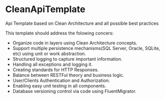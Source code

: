 # CleanApiTemplate
Api Template based on Clean Architecture and all possible best practices

This template should address the folowing concers:
- Organize code in layers using Clean Architecture concepts.
- Support multiple persistence mechanisms(SQL Server, Oracle, SQLite, etc) using unit or work abstraction.
- Structured logging to capture important information.
- Handling all exceptions and logging it.
- Creating standards for HTTP Responses.
- Balance between RESTFul theory and business logic.
- User/Clients Authentication and Authorization.
- Enabling easy unit testing in all components.
- Database versioning control via code using FluentMigrator.
